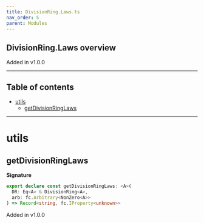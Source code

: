 ```yaml
---
title: DivisionRing.Laws.ts
nav_order: 5
parent: Modules
---
```


## DivisionRing.Laws overview

Added in v1.0.0

---

<h2 class="text-delta">Table of contents</h2>

- [utils](#utils)
  - [getDivisionRingLaws](#getdivisionringlaws)

---

# utils

## getDivisionRingLaws

**Signature**

```ts
export declare const getDivisionRingLaws: <A>(
  DR: Eq<A> & DivisionRing<A>,
  arb: fc.Arbitrary<NonZero<A>>
) => Record<string, fc.IProperty<unknown>>
```

Added in v1.0.0
